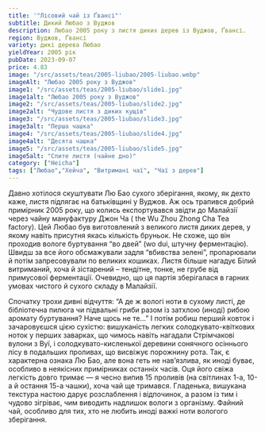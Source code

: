 ```yaml
---
title: '"Лісовий чай із Ґвансі"'
subtitle: Дикий Любао з Вуджов
description: Любао 2005 року з листя диких дерев із Вуджов, Ґвансі.
region: Вуджов, Ґвансі
variety: дикі дерева Любао
yieldYear: 2005 рік
pubDate: 2023-09-07
price: 4.83
image: "/src/assets/teas/2005-liubao/2005-liubao.webp"
imageAlt: "Любао 2005 року з Вуджов"
image1: "/src/assets/teas/2005-liubao/slide1.jpg"
image1alt: "Любао 2005 року з Вуджов"
image2: "/src/assets/teas/2005-liubao/slide2.jpg"
image2alt: "Чудове листя з диких кущів"
image3: "/src/assets/teas/2005-liubao/slide3.jpg"
image3alt: "Перша чашка"
image4: "/src/assets/teas/2005-liubao/slide4.jpg"
image4alt: "Десята чашка"
image5: "/src/assets/teas/2005-liubao/slide5.jpg"
image5alt: "Спите листя (чайне дно)"
category: ["Heicha"]
tags: ["Любао","Хейча", "Витримані чаї", "Чаї з дерев"]
---
```


Давно хотілося скуштувати Лю Бао сухого зберігання, якому, як дехто каже, листя підлягає на батьківщині у Вуджов. Аж ось трапився добрий примірник 2005 року, що колись експортувався звідти до Малайзії через чайну мануфактуру Джон Ча ( the Wu Zhou Zhong Cha Tea factory). Цей Любао був виготовлений з великого листя диких дерев, у якому навіть присутня якась кількість бруньок. Не схоже, що він проходив вологе буртування “во двей” (wo dui, штучну ферментацію). Швидш за все його обсмажували задля “вбивства зелені”, пропарювали й потім запресовували по великих кошиках. Листя більше нагадує Білий витриманий, хоча й зістарений – тендітне, тонке, не грубе від примусової ферментації. Очевидно, що ця партія зберігалася в гарних умовах чистого й сухого складу в Малайзії.

Спочатку трохи дивні відчуття: “А де ж вологі ноти в сухому листі, де бібліотечна пилюга чи підвальні гриби разом із затхлою (иноді) рибою аромату буртування? Наче щось не те…” І потім робиш перший ковток і зачаровуєшся цією сухістю: вишуканість легких солодкувато-квіткових ноток у перших заварках, що чимось навіть нагадали Стрімчакові вулони з Вуї, і солодкувато-кисленької деревини сонячного осіннього лісу в подальших проливах, що висвіжує порожнину рота. Так, є характерна ознака Лю Бао, але вона геть не нав’язлива, як иноді буває, особливо в неякісних примірниках останніх часів. Оця його свіжа легкість довго тримає — я чесно випив 15 проливів (на світлинах 1-а, 10-а й остання 15-а чашки), хоча чай ще тримався. Гладенька, вишукана текстура настою дарує розслаблення і відпочинок, а разом із тим і чудово зігріває, чим виводить надлишок вологи з організму. Файний чай, особливо для тих, хто не любить иноді важкі ноти вологого зберігання.
